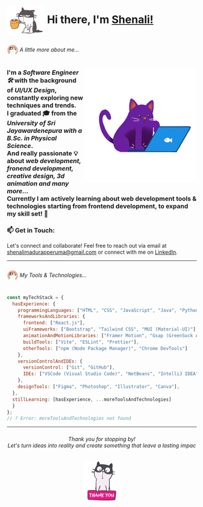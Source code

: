 ### <h1><img align="center" src="assets/hello.gif" width="100">  Hi there, I'm [Shenali!](https://github.com/Shenali-Madurapperuma/)</h1>

### <h6><img align="center" src="assets/intro.gif" width="30">    <em>A little more about me... </em></h6>
### <img align="right" width="300" alt="CODING..." src="assets/typing.gif" />
### I'm a <em>Software Engineer 🛠</em> with the background of <em>UI/UX Design</em>, constantly exploring new techniques and trends.<br/> I graduated 🎓 from the <em>University of Sri Jayawardenepura with a B.Sc. in Physical Science</em>.<br/>And really passionate 💡 about <em>web development, fronend development, creative design, 3d animation and many more...</em><br/>Currently I am actively learning about web development tools & technologies starting from frontend development, to expand my skill set! 🚀

### 📫 Get in Touch:
Let's connect and collaborate! Feel free to reach out via email at shenalimadurapperuma@gmail.com or connect with me on [LinkedIn](https://www.linkedin.com/in/shenali-madurapperuma/).
<hr>

### <h6><img align="center" src="assets/intro.gif" width="30">    <em>My Tools & Technologies... </em></h6>

```javascript
const myTechStack = {
  hasExperience: {
    programmingLanguages: ["HTML", "CSS", "JavaScript", "Java", "Python", "C"],
    frameworksAndLibraries: {
      frontend: ["React.js"],
      uiFrameworks: ["Bootstrap", "Tailwind CSS", "MUI (Material-UI)"],
      animationAndMotionLibraries: ["Framer Motion", "Gsap (GreenSock Animation Platform)", "LottieFiles"],
      buildTools: ["Vite", "ESLint", "Prettier"],
      otherTools: ["npm (Node Package Manager)", "Chrome DevTools"]
    },
    versionControlAndIDEs: {
      versionControl: ["Git", "GitHub"],
      IDEs: ["VSCode (Visual Studio Code)", "NetBeans", "IntelliJ IDEA", "CodeBlocks"]
    },
    designTools: ["Figma", "Photoshop", "Illustrator", "Canva"],
  },
  stillLearning: [hasExperience, ...moreToolsAndTechnologies]
  }
};
// ? Error: moreToolsAndTechnologies not found
```
<hr>

### <h6 align="center"><em>Thank you for stopping by!</em><br/>Let's turn ideas into reality and create something that leave a lasting impac</h6>
### <div align="center"><img width="100" alt="thank you..." src="assets/thanks.gif" /></div>




